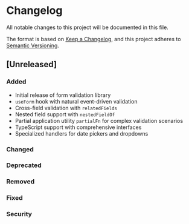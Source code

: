 # Changelog

All notable changes to this project will be documented in this file.

The format is based on [Keep a Changelog](https://keepachangelog.com/en/1.0.0/),
and this project adheres to [Semantic Versioning](https://semver.org/spec/v2.0.0.html).

## [Unreleased]

### Added
- Initial release of form validation library
- `useForm` hook with natural event-driven validation
- Cross-field validation with `relatedFields`
- Nested field support with `nestedFieldOf`
- Partial application utility `partialFn` for complex validation scenarios
- TypeScript support with comprehensive interfaces
- Specialized handlers for date pickers and dropdowns

### Changed

### Deprecated

### Removed

### Fixed

### Security
